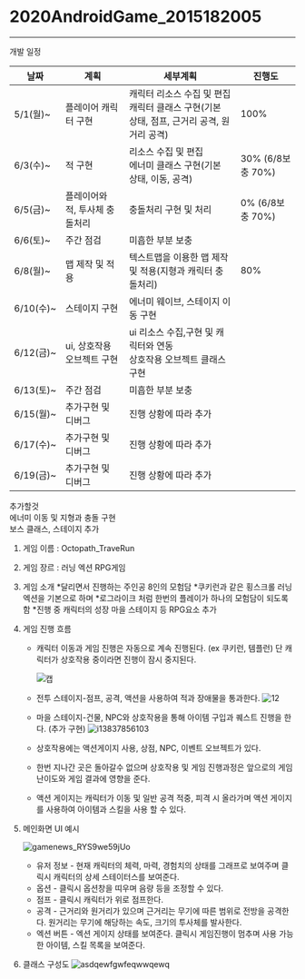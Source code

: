 # 2020AndroidGame_2015182005
*****************************************************************************************************

개발 일정

|날짜|계획|세부계획|진행도|
|-----|-----|-----|-----|
|5/1(월)~|플레이어 캐릭터 구현|캐릭터 리소스 수집 및 편집<br>캐릭터 클래스 구현(기본 상태, 점프, 근거리 공격, 원거리 공격) |100%|
|6/3(수)~|적 구현|리소스 수집 및 편집<br>에너미 클래스 구현(기본 상태, 이동, 공격)|30% (6/8보충 70%)|
|6/5(금)~|플레이어와 적, 투사체 충돌처리|충돌처리 구현 및 처리|0% (6/8보충 70%)|
|6/6(토)~|주간 점검|미흡한 부분 보충||
|6/8(월)~|맵 제작 및 적용|텍스트맵을 이용한 맵 제작 및 적용(지형과 캐릭터 충돌처리)|80%|
|6/10(수)~|스테이지 구현|에너미 웨이브, 스테이지 이동 구현||
|6/12(금)~|ui, 상호작용 오브젝트 구현|ui 리소스 수집,구현 및 캐릭터와 연동<br>상호작용 오브젝트 클래스 구현||
|6/13(토)~|주간 점검|미흡한 부분 보충||
|6/15(월)~|추가구현 및 디버그|진행 상황에 따라 추가||
|6/17(수)~|추가구현 및 디버그|진행 상황에 따라 추가||
|6/19(금)~|추가구현 및 디버그|진행 상황에 따라 추가||



추가할것<br>
에너미 이동 및 지형과 충돌 구현<br>
보스 클래스, 스테이지 추가<br>







1. 게임 이름 : Octopath_TraveRun

2. 게임 장르 : 러닝 엑션 RPG게임

3. 게임 소개
    *달리면서 진행하는 주인공 8인의 모험담
    *쿠키런과 같은 횡스크롤 러닝 엑션을 기본으로 하며
    *로그라이크 처럼 한번의 플레이가 하나의 모험담이 되도록함
    *진행 중 캐릭터의 성장 마을 스테이지 등 RPG요소 추가

4. 게임 진행 흐름
    * 캐릭터 이동과 게임 진행은 자동으로 계속 진행된다. (ex 쿠키런, 템플런)
      단 캐릭터가 상호작용 중이라면 진행이 잠시 중지된다. 

      ![캡](https://user-images.githubusercontent.com/43131612/80436290-c5080600-8939-11ea-984f-1c0f9039cc8d.jpg)
   
    
    * 전투 스테이지-점프, 공격, 액션을 사용하여 적과 장애물을 통과한다.
      ![12](https://user-images.githubusercontent.com/43131612/80436375-f54fa480-8939-11ea-81f4-038d7885c3f7.jpg)   

    * 마을 스테이지-건물, NPC와 상호작용을 통해 아이템 구입과 퀘스트 진행을 한다.  (추가 구현)
      ![i13837856103](https://user-images.githubusercontent.com/43131612/80436198-938f3a80-8939-11ea-98c2-44a1ae93b3d4.jpg)
    
    * 상호작용에는 액션게이지 사용, 상점, NPC, 이벤트 오브젝트가 있다.

    * 한번 지나간 곳은 돌아갈수 없으며 상호작용 및 게임 진행과정은
      앞으로의 게임 난이도와 게임 결과에 영향을 준다.  

    * 액션 게이지는 캐릭터가 이동 및 일반 공격 적중, 피격 시 올라가며
      액션 게이지를 사용하여 아이템과 스킬을 사용 할 수 있다. 

5. 메인화면 UI 예시

    ![gamenews_RYS9we59jUo](https://user-images.githubusercontent.com/43131612/80436417-07314780-893a-11ea-8c03-6fd8f6bab1b2.jpg)
    
    * 유저 정보 - 현재 캐릭터의 체력, 마력, 경험치의 상태를 그래프로 보여주며
      클릭시 캐릭터의 상세 스테이터스를 보여준다.
    * 옵션 - 클릭시 옵션창을 띠우며 음량 등을 조정할 수 있다.
    * 점프 - 클릭시 캐릭터가 위로 점프한다.
    * 공격 - 근거리와 원거리가 있으며 근거리는 무기에 따른 범위로 전방을 공격한다.
               원거리는 무기에 해당하는 속도, 크기의 투사체를 발사한다.  
    * 엑션 버튼 - 엑션 게이지 상태를 보여준다.
      클릭시 게임진행이 멈추며 사용 가능한 아이템, 스킬 목록을 보여준다.
    
6. 클래스 구성도
   ![asdqewfgwfeqwwqewq](https://user-images.githubusercontent.com/43131612/80442870-d573ad00-8948-11ea-93c7-8312c642b527.JPG)
